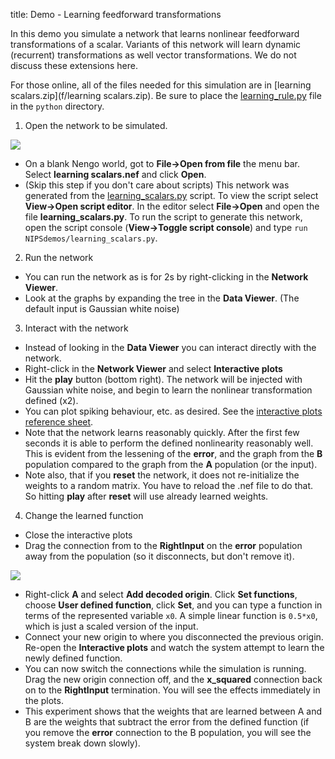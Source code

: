 title: Demo - Learning feedforward transformations

In this demo you simulate a network that learns nonlinear feedforward
transformations of a scalar. Variants of this network will learn dynamic
(recurrent) transformations as well vector transformations. We do not discuss
these extensions here.

For those online, all of the files needed for this simulation are in [learning
scalars.zip](f/learning scalars.zip). Be sure to place the
[learning_rule.py](?q=system/files/learning_rule.py_.txt) file in the `python`
directory.

1. Open the network to be simulated.

![](?q=system/files/learn+net.png)

  * On a blank Nengo world, got to **File->Open from file** the menu bar. Select **learning scalars.nef** and click **Open**.
  * (Skip this step if you don't care about scripts) This network was generated from the [learning_scalars.py](?q=system/files/learning_scalars.py__0.txt) script. To view the script select **View->Open script editor**. In the editor select **File->Open** and open the file **learning_scalars.py**. To run the script to generate this network, open the script console (**View->Toggle script console**) and type `run NIPSdemos/learning_scalars.py`.

2. Run the network

  * You can run the network as is for 2s by right-clicking in the **Network Viewer**.
  * Look at the graphs by expanding the tree in the **Data Viewer**. (The default input is Gaussian white noise)

3. Interact with the network

  * Instead of looking in the **Data Viewer** you can interact directly with the network.
  * Right-click in the **Network Viewer** and select **Interactive plots**
  * Hit the **play** button (bottom right). The network will be injected with Gaussian white noise, and begin to learn the nonlinear transformation defined (x2).
  * You can plot spiking behaviour, etc. as desired. See the [interactive plots reference sheet](?q=node/594).
  * Note that the network learns reasonably quickly. After the first few seconds it is able to perform the defined nonlinearity reasonably well. This is evident from the lessening of the **error**, and the graph from the **B** population compared to the graph from the **A** population (or the input).
  * Note also, that if you **reset** the network, it does not re-initialize the weights to a random matrix. You have to reload the .nef file to do that. So hitting **play** after **reset** will use already learned weights.

4. Change the learned function

  * Close the interactive plots
  * Drag the connection from to the **RightInput** on the **error** population away from the population (so it disconnects, but don't remove it). 

![](?q=system/files/learning+net.png)

  * Right-click **A** and select **Add decoded origin**. Click **Set functions**, choose **User defined function**, click **Set**, and you can type a function in terms of the represented variable `x0`. A simple linear function is `0.5*x0`, which is just a scaled version of the input.
  * Connect your new origin to where you disconnected the previous origin. Re-open the **Interactive plots** and watch the system attempt to learn the newly defined function.
  * You can now switch the connections while the simulation is running. Drag the new origin connection off, and the **x_squared** connection back on to the **RightInput** termination. You will see the effects immediately in the plots.
  * This experiment shows that the weights that are learned between A and B are the weights that subtract the error from the defined function (if you remove the **error** connection to the B population, you will see the system break down slowly).



